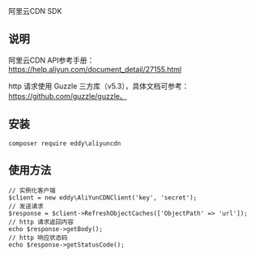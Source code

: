 阿里云CDN SDK

## 说明
阿里云CDN API参考手册：https://help.aliyun.com/document_detail/27155.html

http 请求使用 Guzzle 三方库（v5.3），具体文档可参考：https://github.com/guzzle/guzzle。

## 安装
```
composer require eddy\aliyuncdn
```

## 使用方法
```
// 实例化客户端
$client = new eddy\AliYunCDNClient('key', 'secret');
// 发送请求
$response = $client->RefreshObjectCaches(['ObjectPath' => 'url']);
// http 请求返回内容
echo $response->getBody();
// http 响应状态码
echo $response->getStatusCode();
```